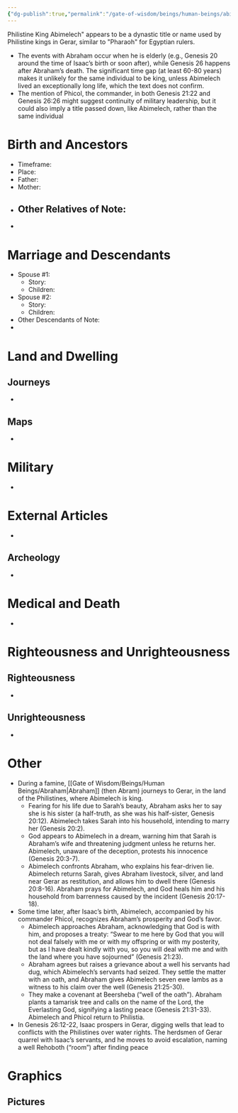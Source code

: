 ```yaml
---
{"dg-publish":true,"permalink":"/gate-of-wisdom/beings/human-beings/abimelech/","tags":["#GateWisdom","#Being","#HumanBeing","#A"]}
---
```


Philistine King
Abimelech" appears to be a dynastic title or name used by Philistine kings in Gerar, similar to "Pharaoh" for Egyptian rulers.
- The events with Abraham occur when he is elderly (e.g., Genesis 20 around the time of Isaac’s birth or soon after), while Genesis 26 happens after Abraham’s death. The significant time gap (at least 60-80 years) makes it unlikely for the same individual to be king, unless Abimelech lived an exceptionally long life, which the text does not confirm.
- The mention of Phicol, the commander, in both Genesis 21:22 and Genesis 26:26 might suggest continuity of military leadership, but it could also imply a title passed down, like Abimelech, rather than the same individual






# Birth and Ancestors
- Timeframe:
- Place:
- Father:
- Mother:
- Other Relatives of Note:
	- 
-  

# Marriage and Descendants
- Spouse #1:
	- Story:
	- Children:
- Spouse #2:
	- Story:
	- Children:
- Other Descendants of Note:
-  

# Land and Dwelling
## Journeys
- 

## Maps
- 

# Military
- 

# External Articles
- 

## Archeology
- 

# Medical and Death
- 

# Righteousness and Unrighteousness
## Righteousness
- 

## Unrighteousness
- 

# Other
- During a famine, [[Gate of Wisdom/Beings/Human Beings/Abraham\|Abraham]] (then Abram) journeys to Gerar, in the land of the Philistines, where Abimelech is king.
	- Fearing for his life due to Sarah’s beauty, Abraham asks her to say she is his sister (a half-truth, as she was his half-sister, Genesis 20:12). Abimelech takes Sarah into his household, intending to marry her (Genesis 20:2).
	- God appears to Abimelech in a dream, warning him that Sarah is Abraham’s wife and threatening judgment unless he returns her. Abimelech, unaware of the deception, protests his innocence (Genesis 20:3-7).
	- Abimelech confronts Abraham, who explains his fear-driven lie. Abimelech returns Sarah, gives Abraham livestock, silver, and land near Gerar as restitution, and allows him to dwell there (Genesis 20:8-16). Abraham prays for Abimelech, and God heals him and his household from barrenness caused by the incident (Genesis 20:17-18).
- Some time later, after Isaac’s birth, Abimelech, accompanied by his commander Phicol, recognizes Abraham’s prosperity and God’s favor.
	- Abimelech approaches Abraham, acknowledging that God is with him, and proposes a treaty: “Swear to me here by God that you will not deal falsely with me or with my offspring or with my posterity, but as I have dealt kindly with you, so you will deal with me and with the land where you have sojourned” (Genesis 21:23).
	- Abraham agrees but raises a grievance about a well his servants had dug, which Abimelech’s servants had seized. They settle the matter with an oath, and Abraham gives Abimelech seven ewe lambs as a witness to his claim over the well (Genesis 21:25-30).
	- They make a covenant at Beersheba (“well of the oath”). Abraham plants a tamarisk tree and calls on the name of the Lord, the Everlasting God, signifying a lasting peace (Genesis 21:31-33). Abimelech and Phicol return to Philistia.
- In Genesis 26:12-22, Isaac prospers in Gerar, digging wells that lead to conflicts with the Philistines over water rights. The herdsmen of Gerar quarrel with Isaac’s servants, and he moves to avoid escalation, naming a well Rehoboth (“room”) after finding peace






# Graphics
## Pictures



